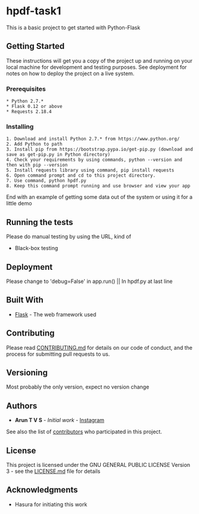 # hpdf-task1
This is a basic project to get started with Python-Flask

## Getting Started

These instructions will get you a copy of the project up and running on your local machine for development and testing purposes. See deployment for notes on how to deploy the project on a live system.

### Prerequisites

```
* Python 2.7.*
* Flask 0.12 or above
* Requests 2.18.4
```

### Installing

```
1. Download and install Python 2.7.* from https://www.python.org/
2. Add Python to path
3. Install pip from https://bootstrap.pypa.io/get-pip.py (download and save as get-pip.py in Python directory)
4. Check your requirements by using commands, python --version and then with pip --version
5. Install requests library using command, pip install requests
6. Open command prompt and cd to this project directory.
7. Use command, python hpdf.py
8. Keep this command prompt running and use browser and view your app
```

End with an example of getting some data out of the system or using it for a little demo

## Running the tests

Please do manual testing by using the URL, kind of 
* Black-box testing

## Deployment

Please change to 'debug=False' in app.run() || In hpdf.py at last line

## Built With

* [Flask](http://flask.pocoo.org/) - The web framework used

## Contributing

Please read [CONTRIBUTING.md](https://gist.github.com/PurpleBooth/b24679402957c63ec426) for details on our code of conduct, and the process for submitting pull requests to us.

## Versioning

Most probably the only version, expect no version change

## Authors

* **Arun T V S** - *Initial work* - [Instagram](https://www.instagram.com/adrenaline_rushes_me/)

See also the list of [contributors](https://github.com/your/project/contributors) who participated in this project.

## License

This project is licensed under the GNU GENERAL PUBLIC LICENSE Version 3 - see the [LICENSE.md](LICENSE.md) file for details

## Acknowledgments

* Hasura for initiating this work
